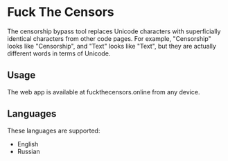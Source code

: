 # Fuck The Censors

The censorship bypass tool replaces Unicode characters with superficially identical characters from other code pages.
For example, "Censorship" looks like "Censorship", and "Text" looks like "Text", but they are actually different words
in terms of Unicode.

## Usage

The web app is available at fuckthecensors.online from any device.

## Languages

These languages are supported:

* English
* Russian


